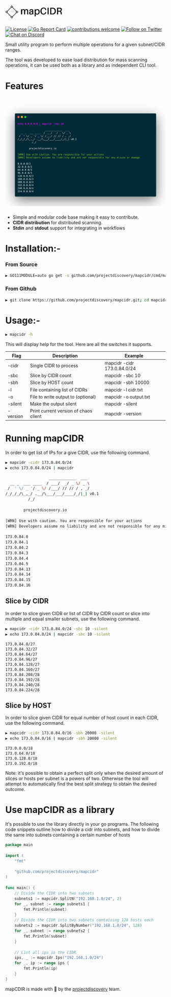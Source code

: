 <h1 align="left">
  <img src="static/mapCIDR-logo.png" alt="mapCIDR" width="180px"></a>
  <br>
</h1>

[![License](https://img.shields.io/badge/license-MIT-_red.svg)](https://opensource.org/licenses/MIT)
[![Go Report Card](https://goreportcard.com/badge/github.com/projectdiscovery/mapcidr)](https://goreportcard.com/report/github.com/projectdiscovery/mapcidr)
[![contributions welcome](https://img.shields.io/badge/contributions-welcome-brightgreen.svg?style=flat)](https://github.com/projectdiscovery/mapcidr/issues)
[![Follow on Twitter](https://img.shields.io/twitter/follow/pdiscoveryio.svg?logo=twitter)](https://twitter.com/pdiscoveryio)
[![Chat on Discord](https://img.shields.io/discord/695645237418131507.svg?logo=discord)](https://discord.gg/KECAGdH)

Small utility program to perform multiple operations for a given subnet/CIDR ranges. 

The tool was developed to ease load distribution for mass scanning operations, it can be used both as a library and as independent CLI tool. 



 # Features

<h1 align="left">
  <img src="static/mapCIDR-run.png" alt="mapCIDR" width="700px"></a>
  <br>
</h1>


 - Simple and modular code base making it easy to contribute.
 - **CIDR distribution** for distributed scanning.  
 - **Stdin** and **stdout** support for integrating in workflows

# Installation:- 

### From Source

```sh
▶ GO111MODULE=auto go get -u github.com/projectdiscovery/mapcidr/cmd/mapcidr
```

### From Github

```sh
▶ git clone https://github.com/projectdiscovery/mapcidr.git; cd mapcidr/cmd/mapcidr; go build .; cp mapcidr /usr/local/bin
```

# Usage:- 

```sh
▶ mapcidr -h
```

This will display help for the tool. Here are all the switches it supports.

| Flag    	| Description                              	| Example                   		|
|-----------|------------------------------------------ |---------------------------		|
| -cidr     | Single CIDR to process					          | mapcidr -cidr 173.0.84.0/24		|
| -sbc      | Slice by CIDR count						            | mapcidr -sbc 10					      |
| -sbh      | Slice by HOST count				   		          | mapcidr -sbh 10000				    |
| -l	      | File containing list of CIDRs				      | mapcidr -l cidr.txt				    |
| -o 		    | File to write output to (optional)		    | mapcidr -o output.txt		      |
| -silent 	| Make the output silent					          | mapcidr -silent					      |
| -version	| Print current version of chaos client		  | mapcidr -version					    |

# Running mapCIDR

In order to get list of IPs for a give CIDR, use the following command.

```sh
▶ mapcidr -cidr 173.0.84.0/24
▶ echo 173.0.84.0/24 | mapcidr

```

```sh
                   ____________  ___    
  __ _  ___ ____  / ___/  _/ _ \/ _ \
 /  ' \/ _ '/ _ \/ /___/ // // / , _/   
/_/_/_/\_,_/ .__/\___/___/____/_/|_| v0.1
          /_/                                                     	 

		projectdiscovery.io

[WRN] Use with caution. You are responsible for your actions
[WRN] Developers assume no liability and are not responsible for any misuse or damage.

173.0.84.0
173.0.84.1
173.0.84.2
173.0.84.3
173.0.84.4
173.0.84.5
173.0.84.13
173.0.84.14
173.0.84.15
173.0.84.16
```

## Slice by CIDR 

In order to slice given CIDR or list of CIDR by CIDR count or slice into multiple and equal smaller subnets, use the following command.


```sh
▶ mapcidr -cidr 173.0.84.0/24 -sbc 10 -silent
▶ echo 173.0.84.0/24 | mapcidr -sbc 10 -silent
```

```
173.0.84.0/27
173.0.84.32/27
173.0.84.64/27
173.0.84.96/27
173.0.84.128/27
173.0.84.160/27
173.0.84.208/28
173.0.84.192/28
173.0.84.240/28
173.0.84.224/28
```

## Slice by HOST 

In order to slice given CIDR for equal number of host count in each CIDR, use the following command.

```sh
▶ mapcidr -cidr 173.0.84.0/16 -sbh 20000 -silent
▶ echo 173.0.84.0/16 | mapcidr -sbh 20000 -silent
```

```
173.0.0.0/18
173.0.64.0/18
173.0.128.0/18
173.0.192.0/18
```

Note: it's possible to obtain a perfect split only when the desired amount of slices or hosts per subnet is a powers of two. Otherwise the tool will attempt to automatically find the best split strategy to obtain the desired outcome. 

# Use mapCIDR as a library

It's possible to use the library directly in your go programs. The following code snippets outline how to divide a cidr into subnets, and how to divide the same into subnets containing a certain number of hosts

```go
package main

import (
	"fmt"

	"github.com/projectdiscovery/mapcidr"
)

func main() {
	// Divide the CIDR into two subnets
	subnets1 := mapcidr.SplitN("192.168.1.0/24", 2)
	for _, subnet := range subnets1 {
		fmt.Println(subnet)
	}
	// Divide the CIDR into two subnets containing 128 hosts each
	subnets2 := mapcidr.SplitByNumber("192.168.1.0/24", 128)
	for _, subnet := range subnets2 {
		fmt.Println(subnet)
	}

	// List all ips in the CIDR
	ips, _ := mapcidr.Ips("192.168.1.0/24")
	for _, ip := range ips {
		fmt.Println(ip)
	}
}

```


mapCDIR is made with 🖤 by the [projectdiscovery](https://projectdiscovery.io) team.
